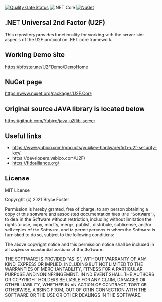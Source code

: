 [![Quality Gate Status](https://sonarcloud.io/api/project_badges/measure?project=brucedog_U2F_Core&metric=alert_status)](https://sonarcloud.io/dashboard?id=brucedog_U2F_Core)
![.NET Core](https://github.com/brucedog/U2F_Core/workflows/.NET%20Core/badge.svg)
[![NuGet](https://img.shields.io/nuget/dt/U2F.Core.svg)](https://www.nuget.org/packages/U2F.Core)

## .NET Universal 2nd Factor (U2F) 

This repository provides functionality for working with the server side aspects of the U2F protocol on .NET core framework.  

## Working Demo Site  
https://bfoster.me/U2FDemo/DemoHome

## NuGet page
https://www.nuget.org/packages/U2F.Core

## Original source JAVA library is located below
https://github.com/Yubico/java-u2flib-server

## Useful links
- https://www.yubico.com/products/yubikey-hardware/fido-u2f-security-key/
- https://developers.yubico.com/U2F/
- https://fidoalliance.org/

## License

MIT License

Copyright (c) 2021 Bryce Foster

Permission is hereby granted, free of charge, to any person obtaining a copy
of this software and associated documentation files (the "Software"), to deal
in the Software without restriction, including without limitation the rights
to use, copy, modify, merge, publish, distribute, sublicense, and/or sell
copies of the Software, and to permit persons to whom the Software is
furnished to do so, subject to the following conditions:

The above copyright notice and this permission notice shall be included in all
copies or substantial portions of the Software.

THE SOFTWARE IS PROVIDED "AS IS", WITHOUT WARRANTY OF ANY KIND, EXPRESS OR
IMPLIED, INCLUDING BUT NOT LIMITED TO THE WARRANTIES OF MERCHANTABILITY,
FITNESS FOR A PARTICULAR PURPOSE AND NONINFRINGEMENT. IN NO EVENT SHALL THE
AUTHORS OR COPYRIGHT HOLDERS BE LIABLE FOR ANY CLAIM, DAMAGES OR OTHER
LIABILITY, WHETHER IN AN ACTION OF CONTRACT, TORT OR OTHERWISE, ARISING FROM,
OUT OF OR IN CONNECTION WITH THE SOFTWARE OR THE USE OR OTHER DEALINGS IN THE
SOFTWARE.

